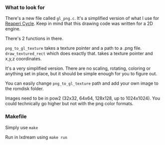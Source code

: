 ### What to look for

There's a new file called `gl_png.c`. It's a simplified version of what I use for [Reaperi Cycle](https://github.com/lerabot/reaperi_cycle). Keep in mind that this drawing code was written for a 2D engine.

There's 2 functions in there.

`png_to_gl_texture` takes a texture pointer and a path to a .png file.
`draw_textured_rect` which does exactly that. takes a texture pointer and x,y,z coordinates.

It's a very simplified version. There are no scaling, rotating, coloring or anything set in place, but it should be simple enough for you to figure out.

You can easily change `png_to_gl_texture` path and add your own image to the romdisk folder.

Images need to be in pow2 (32x32, 64x64, 128x128, up to 1024x1024). You could technically go higher but not with the png color formats.

### Makefile

Simply use `make`

Run in lxdream using `make run`
